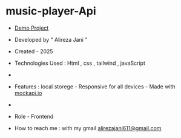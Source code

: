 # music-player-Api

- [Demo Project](https://alirezajani.github.io/music-player-Api/)

- Developed by “ Alireza Jani ”

- Created - 2025

- Technologies Used : Html , css , tailwind , javaScript
- 
- Features : local storege - Responsive for all devices - Made with [mockapi.io](https://mockapi.io/projects)
- 
- Role - Frontend

- How to reach me : with my gmail alirezajani611@gmail.com

